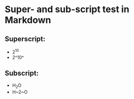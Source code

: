 # Super- and sub-script test in Markdown

## Superscript:
- 2<sup>10</sup>
- 2^10^

## Subscript:
- H<sub>2</sub>O
- H~2~O
